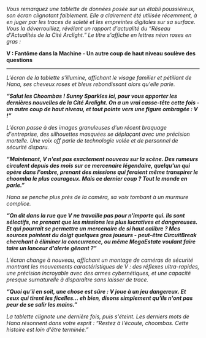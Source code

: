 _Vous remarquez une tablette de données posée sur un établi poussiéreux, son écran clignotant faiblement. Elle a clairement été utilisée récemment, à en juger par les traces de saleté et les empreintes digitales sur sa surface. Vous la déverrouillez, révélant un rapport d'actualité du “Réseau d'Actualités de la Cité Arclight.” Le titre s'affiche en lettres néon roses en gras :_

**V : Fantôme dans la Machine - Un autre coup de haut niveau soulève des questions**

---

_L'écran de la tablette s'illumine, affichant le visage familier et pétillant de Hana, ses cheveux roses et bleus rebondissant alors qu'elle parle._

**_“Salut les Choombas ! Sunny Sparkles ici, pour vous apporter les dernières nouvelles de la Cité Arclight. On a un vrai casse-tête cette fois - un autre coup de haut niveau, et tout pointe vers une figure ombragée : V !”_**

_L'écran passe à des images granuleuses d'un récent braquage d'entreprise, des silhouettes masquées se déplaçant avec une précision mortelle. Une voix off parle de technologie volée et de personnel de sécurité disparu._

**_“Maintenant, V n'est pas exactement nouveau sur la scène. Des rumeurs circulent depuis des mois sur ce mercenaire légendaire, quelqu'un qui opère dans l'ombre, prenant des missions qui feraient même transpirer le choomba le plus courageux. Mais ce dernier coup ? Tout le monde en parle.”_**

_Hana se penche plus près de la caméra, sa voix tombant à un murmure complice._

**_“On dit dans la rue que V ne travaille pas pour n'importe qui. Ils sont sélectifs, ne prenant que les missions les plus lucratives et dangereuses. Et qui pourrait se permettre un mercenaire de si haut calibre ? Mes sources pointent du doigt quelques gros joueurs - peut-être CircuitBreak cherchant à éliminer la concurrence, ou même MegaEstate voulant faire taire un lanceur d'alerte gênant ?”_**

_L'écran change à nouveau, affichant un montage de caméras de sécurité montrant les mouvements caractéristiques de V : des réflexes ultra-rapides, une précision incroyable avec des armes cybernétiques, et une capacité presque surnaturelle à disparaître sans laisser de trace._

**_“Quoi qu'il en soit, une chose est sûre : V joue à un jeu dangereux. Et ceux qui tirent les ficelles… eh bien, disons simplement qu'ils n'ont pas peur de se salir les mains.”_**

_La tablette clignote une dernière fois, puis s'éteint. Les derniers mots de Hana résonnent dans votre esprit : “Restez à l'écoute, choombas. Cette histoire est loin d'être terminée.”_
